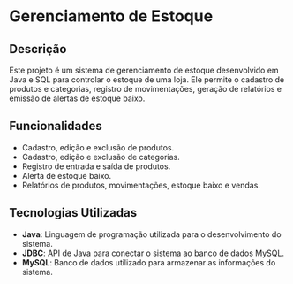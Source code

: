 # Gerenciamento de Estoque

## Descrição

Este projeto é um sistema de gerenciamento de estoque desenvolvido em Java e SQL para controlar o estoque de uma loja. Ele permite o cadastro de produtos e categorias, registro de movimentações, geração de relatórios e emissão de alertas de estoque baixo.

## Funcionalidades

- Cadastro, edição e exclusão de produtos.
- Cadastro, edição e exclusão de categorias.
- Registro de entrada e saída de produtos.
- Alerta de estoque baixo.
- Relatórios de produtos, movimentações, estoque baixo e vendas.

## Tecnologias Utilizadas

- **Java**: Linguagem de programação utilizada para o desenvolvimento do sistema.
- **JDBC**: API de Java para conectar o sistema ao banco de dados MySQL.
- **MySQL**: Banco de dados utilizado para armazenar as informações do sistema.


